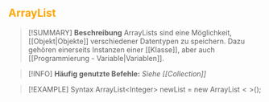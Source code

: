 ## <font color = "orange">ArrayList</font>

>[!SUMMARY] **Beschreibung**
>ArrayLists sind eine Möglichkeit, [[Objekt|Objekte]] verschiedener Datentypen zu speichern. Dazu gehören einerseits Instanzen einer [[Klasse]], aber auch [[Programmierung - Variable|Variablen]].

>[!INFO]
>**Häufig genutzte Befehle:**
>*Siehe [[Collection]]* 

>[!EXAMPLE] Syntax
>ArrayList$<$Integer$>$ newList = new ArrayList$<>$();

